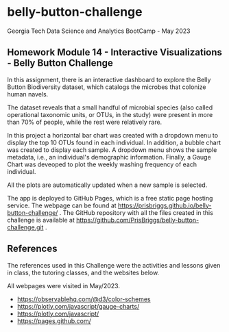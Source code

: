 # belly-button-challenge

Georgia Tech Data Science and Analytics BootCamp - May 2023

## Homework Module 14 - Interactive Visualizations - Belly Button Challenge

In this assignment, there is an interactive dashboard to explore the Belly Button Biodiversity dataset, which catalogs the microbes that colonize human navels.

The dataset reveals that a small handful of microbial species (also called operational taxonomic units, or OTUs, in the study) were present in more than 70% of people, while the rest were relatively rare.

In this project a horizontal bar chart was created  with a dropdown menu to display the top 10 OTUs found in each individual.
In addition, a bubble chart was created to display each sample.
A dropdown menu shows the sample metadata, i.e., an individual's demographic information.
Finally, a Gauge Chart was deveoped to plot the weekly washing frequency of each individual.

All the plots are automatically updated when a new sample is selected.

The app is deployed to GitHub Pages, which is a free static page hosting service. The webpage can be found at https://prisbriggs.github.io/belly-button-challenge/ .
The GitHub repository with all the files created in this challenge is available at https://github.com/PrisBriggs/belly-button-challenge.git .

## References

The references used in this Challenge were the activities and lessons given in class, the tutoring classes, and the websites below. 

All webpages were visited in May/2023.

* https://observablehq.com/@d3/color-schemes
* https://plotly.com/javascript/gauge-charts/
* https://plotly.com/javascript/
* https://pages.github.com/



